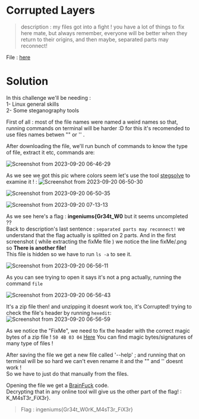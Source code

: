 # Corrupted Layers 

> description : my files got into a fight ! you have a lot of things to fix here mate, but always remember,
>  everyone will be better when they return to their origins, and then maybe, separated parts may reconnect!

File : [here](;)

# Solution

In this challenge we'll be needing : <br>
1- Linux general skills <br>
2- Some steganography tools <br>

First of all : most of the file names were named a weird names so that, running commands on terminal will be harder :D
for this it's recomended to use files names betwen "" or '' .

After downloading the file, we'll run bunch of commands to know the type of file, extract it etc, commands are:

![Screenshot from 2023-09-20 06-46-29](https://github.com/shadow1004/Ingeniums-Internal-CTF-2023-writeups/assets/68519098/164f9e7c-8233-47aa-aafd-ca731ec73ac8)

As we see we got this pic where colors seem 
let's use the tool [stegsolve](https://wiki.bi0s.in/steganography/stegsolve/) to examine it ! :
![Screenshot from 2023-09-20 06-50-30](https://github.com/shadow1004/Ingeniums-Internal-CTF-2023-writeups/assets/68519098/a3a33ee6-d8fa-4014-8e27-3b1276a5b29d)

![Screenshot from 2023-09-20 06-50-35](https://github.com/shadow1004/Ingeniums-Internal-CTF-2023-writeups/assets/68519098/056c44da-59e9-4d81-be40-92820fdbfafc)

![Screenshot from 2023-09-20 07-13-13](https://github.com/shadow1004/Ingeniums-Internal-CTF-2023-writeups/assets/68519098/db54b88f-1fca-4029-8acf-58e86546c0e0)

As we see here's a flag : **ingeniums{Gr34t_W0** but it seems uncompleted ?? <br>
Back to description's last sentence : `separated parts may reconnect!` we understand that the flag actually is splitted on 2 parts.
And in the first screenshot ( while extracting the fixMe file ) we notice the line fixMe/.png so **There is another file!** <br>
This file is hidden so we have to run `ls -a` to see it.

![Screenshot from 2023-09-20 06-56-11](https://github.com/shadow1004/Ingeniums-Internal-CTF-2023-writeups/assets/68519098/df63d129-92aa-4cef-bac7-c48d45f47fd0)

As you can see trying to open it says it's not a png actually, running the command `file`

![Screenshot from 2023-09-20 06-56-43](https://github.com/shadow1004/Ingeniums-Internal-CTF-2023-writeups/assets/68519098/30ee3b9f-374f-4fe5-9735-651aafdc3072)

It's a zip file then! and unzipping it doesnt work too, it's Corrupted!
trying to check the file's header by running `hexedit`: 
![Screenshot from 2023-09-20 06-56-59](https://github.com/shadow1004/Ingeniums-Internal-CTF-2023-writeups/assets/68519098/e369676e-d40d-4665-a759-182f2baeed63)

As we notice the "FixMe", we need to fix the header with the correct magic bytes of a zip file ! `50 4B 03 04`
[Here](https://en.wikipedia.org/wiki/List_of_file_signatures) You can find magic bytes/signatures of many type of files ! <br>

After saving the file we get a new file called '--help' ; and running that on terminal will be so hard we can't even rename it and the "" and '' doesnt work ! <br>
So we have to just do that manually from the files.

Opening the file we get a [BrainFuck](https://www.google.com/url?sa=t&rct=j&q=&esrc=s&source=web&cd=&ved=2ahUKEwjS9Pncw7iBAxVbUaQEHeV5BlAQFnoECBMQAw&url=https%3A%2F%2Ffr.wikipedia.org%2Fwiki%2FBrainfuck&usg=AOvVaw2E5QhUa_jDfKbm99ifKbnT&opi=89978449) code.<br>
Decrypting that in any online tool will give us the other part of the flag! : K_M4sT3r_FiX3r}.

> Flag : ingeniums{Gr34t_W0rK_M4sT3r_FiX3r}



